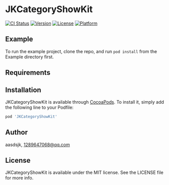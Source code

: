 # JKCategoryShowKit

[![CI Status](https://img.shields.io/travis/aasdsjk/JKCategoryShowKit.svg?style=flat)](https://travis-ci.org/aasdsjk/JKCategoryShowKit)
[![Version](https://img.shields.io/cocoapods/v/JKCategoryShowKit.svg?style=flat)](https://cocoapods.org/pods/JKCategoryShowKit)
[![License](https://img.shields.io/cocoapods/l/JKCategoryShowKit.svg?style=flat)](https://cocoapods.org/pods/JKCategoryShowKit)
[![Platform](https://img.shields.io/cocoapods/p/JKCategoryShowKit.svg?style=flat)](https://cocoapods.org/pods/JKCategoryShowKit)

## Example

To run the example project, clone the repo, and run `pod install` from the Example directory first.

## Requirements

## Installation

JKCategoryShowKit is available through [CocoaPods](https://cocoapods.org). To install
it, simply add the following line to your Podfile:

```ruby
pod 'JKCategoryShowKit'
```

## Author

aasdsjk, 1289647068@qq.com

## License

JKCategoryShowKit is available under the MIT license. See the LICENSE file for more info.
